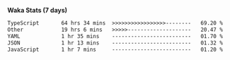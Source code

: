 
<b>Waka Stats (7 days)</b>

<!--START_SECTION:waka-->

```txt
TypeScript       64 hrs 34 mins  >>>>>>>>>>>>>>>>>--------   69.20 %
Other            19 hrs 6 mins   >>>>>--------------------   20.47 %
YAML             1 hr 35 mins    -------------------------   01.70 %
JSON             1 hr 13 mins    -------------------------   01.32 %
JavaScript       1 hr 7 mins     -------------------------   01.20 %
```

<!--END_SECTION:waka-->

